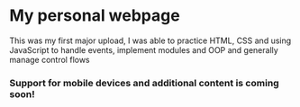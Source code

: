 # My personal webpage

This was my first major upload, I was able to practice HTML, CSS and using
JavaScript to handle events, implement modules and OOP and generally manage
control flows

### Support for mobile devices and additional content is coming soon!
